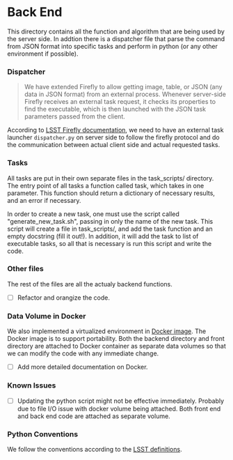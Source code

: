 # Back End

This directory contains all the function and algorithm that are being used by the server side. In addtion there is a dispatcher file that parse the command from JSON format into specific tasks and perform in python (or any other environment if possible).

### Dispatcher

>We have extended Firefly to allow getting image, table, or JSON (any data in JSON format) from an external process. Whenever server-side Firefly receives an external task request, it checks its properties to find the executable, which is then launched with the JSON task parameters passed from the client.

According to [LSST Firefly documentation](https://github.com/lsst/firefly/blob/master/docs/firefly-external-task-launcher.md#server-side-python-task-launcher-interface-with-firefly), we need to have an external task launcher `dispatcher.py` on server side to follow the firefly protocol and do the communication between actual client side and actual requested tasks.

### Tasks
All tasks are put in their own separate files in the task_scripts/ directory. The entry point of all tasks a function called task, which takes in one parameter. This function should return a dictionary of necessary results, and an error if necessary.  

In order to create a new task, one must use the script called "generate_new_task.sh", passing in only the name of the new task. This script will create a file in task_scripts/, and add the task function and an empty docstring (fill it out!). In addition, it will add the task to list of executable tasks, so all that is necessary is run this script and write the code.


### Other files
The rest of the files are all the actualy backend functions.
- [ ] Refactor and orangize the code.

### Data Volume in Docker
We also implemented a virtualized environment in [Docker image](https://github.com/lsst-camera-visualization/lsst_firefly). The Docker image is to support portability. Both the backend directory and front directory are attached to Docker container as separate data volumes so that we can modify the code with any immediate change.    
- [ ] Add more detailed documentation on Docker.

### Known Issues
- [ ] Updating the python script might not be effective immediately. Probably due to file I/O issue with docker volume being attached. Both front end and back end code are attached as separate volume. 

### Python Conventions
We follow the conventions according to the [LSST definitions](https://developer.lsst.io/coding/python_style_guide.html#raise-valueerror-message-should-be-used-instead-of-the-deprecated-form).
